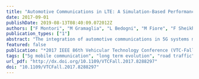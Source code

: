 ```yaml
---
title: "Automotive Communications in LTE: A Simulation-Based Performance Study"
date: 2017-09-01
publishDate: 2019-08-13T08:40:09.072012Z
authors: ["F Montori", "M Gramaglia", "L Bedogni", "M Fiore", "F Sheikh", "L Bononi", "A Vesco"]
publication_types: ["1"]
abstract: "The integration of automotive communications in 5G systems must build on a clear understanding of the performance of services for connected vehicles in today's LTE deployments. In this paper, we carry out a simulation-based performance evaluation of automotive communications in LTE, with particular attention to realism: to that end, we investigate the impact of different road traffic models, employ a state-of-the-art commercial LTE tool, and study a practical service use case. Our results demonstrate that unrealistic road traffic datasets can bias network simulations in urban vehicular environments, and provide insights on the limitations of the current radio access architecture, when confronted to connected vehicles."
featured: false
publication: "*2017 IEEE 86th Vehicular Technology Conference (VTC-Fall)*"
tags: ["5g mobile communication", "long term evolution", "road traffic", "commercial lte tool", "unrealistic road traffic datasets", "bias network simulations", "automotive communications", "lte deployments", "road traffic models", "5g systems", "urban vehicular environments", "radio access architecture", "roads", "long term evolution", "automotive engineering", "5g mobile communication", "microscopy", "biological system modeling", "tools", ""]
url_pdf: "http://dx.doi.org/10.1109/VTCFall.2017.8288297"
doi: "10.1109/VTCFall.2017.8288297"
---
```


